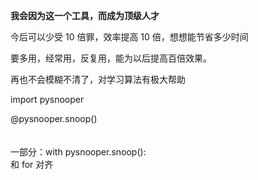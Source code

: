 
**我会因为这一个工具，而成为顶级人才**  

今后可以少受 10 倍罪，效率提高 10 倍，想想能节省多少时间

要多用，经常用，反复用，能为以后提高百倍效果。

再也不会模糊不清了，对学习算法有极大帮助  

import pysnooper  

@pysnooper.snoop()   
<br>
<br>
一部分：with pysnooper.snoop():  
和 for 对齐  
<br>  
